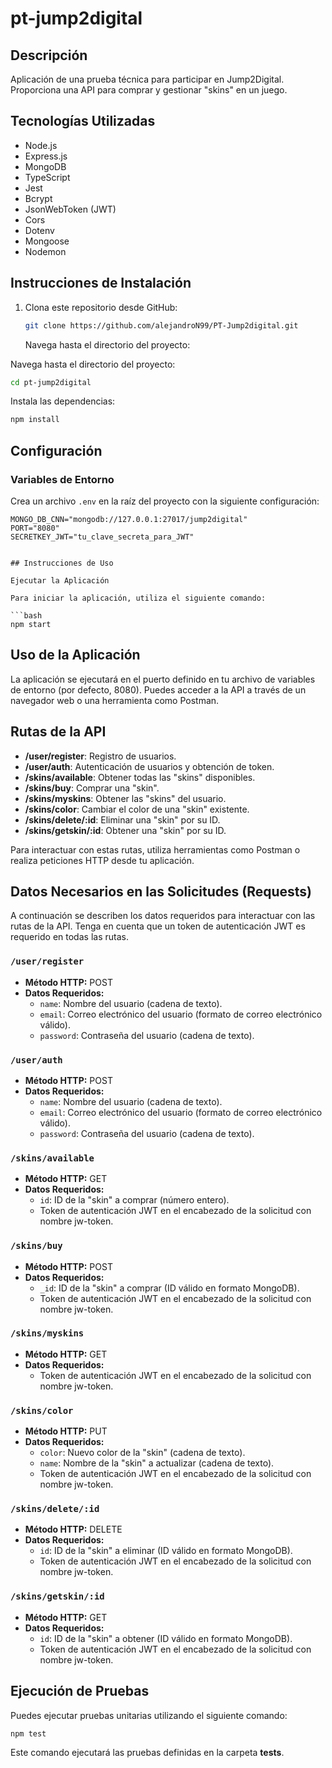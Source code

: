 # pt-jump2digital

## Descripción

Aplicación de una prueba técnica para participar en Jump2Digital. Proporciona una API para comprar y gestionar "skins" en un juego.

## Tecnologías Utilizadas

- Node.js
- Express.js
- MongoDB
- TypeScript
- Jest
- Bcrypt
- JsonWebToken (JWT)
- Cors
- Dotenv
- Mongoose
- Nodemon

## Instrucciones de Instalación

1. Clona este repositorio desde GitHub:

   ```bash
   git clone https://github.com/alejandroN99/PT-Jump2digital.git
   ```

   Navega hasta el directorio del proyecto:

Navega hasta el directorio del proyecto:

```bash
cd pt-jump2digital
```

Instala las dependencias:

```bash
npm install
```

## Configuración

### Variables de Entorno

Crea un archivo `.env` en la raíz del proyecto con la siguiente configuración:

```plaintext
MONGO_DB_CNN="mongodb://127.0.0.1:27017/jump2digital"
PORT="8080"
SECRETKEY_JWT="tu_clave_secreta_para_JWT"


## Instrucciones de Uso

Ejecutar la Aplicación

Para iniciar la aplicación, utiliza el siguiente comando:

```bash
npm start
```

## Uso de la Aplicación

La aplicación se ejecutará en el puerto definido en tu archivo de variables de entorno (por defecto, 8080). Puedes acceder a la API a través de un navegador web o una herramienta como Postman.

## Rutas de la API

- **/user/register**: Registro de usuarios.
- **/user/auth**: Autenticación de usuarios y obtención de token.
- **/skins/available**: Obtener todas las "skins" disponibles.
- **/skins/buy**: Comprar una "skin".
- **/skins/myskins**: Obtener las "skins" del usuario.
- **/skins/color**: Cambiar el color de una "skin" existente.
- **/skins/delete/:id**: Eliminar una "skin" por su ID.
- **/skins/getskin/:id**: Obtener una "skin" por su ID.


Para interactuar con estas rutas, utiliza herramientas como Postman o realiza peticiones HTTP desde tu aplicación.

## Datos Necesarios en las Solicitudes (Requests)

A continuación se describen los datos requeridos para interactuar con las rutas de la API. Tenga en cuenta que un token de autenticación JWT es requerido en todas las rutas.

### `/user/register`

- **Método HTTP:** POST
- **Datos Requeridos:**
  - `name`: Nombre del usuario (cadena de texto).
  - `email`: Correo electrónico del usuario (formato de correo electrónico válido).
  - `password`: Contraseña del usuario (cadena de texto).

### `/user/auth`

- **Método HTTP:** POST
- **Datos Requeridos:**
  - `name`: Nombre del usuario (cadena de texto).
  - `email`: Correo electrónico del usuario (formato de correo electrónico válido).
  - `password`: Contraseña del usuario (cadena de texto).

### `/skins/available`

- **Método HTTP:** GET
- **Datos Requeridos:**
  - `id`: ID de la "skin" a comprar (número entero).
  - Token de autenticación JWT en el encabezado de la solicitud con nombre jw-token.

### `/skins/buy`

- **Método HTTP:** POST
- **Datos Requeridos:**
  - `_id`: ID de la "skin" a comprar (ID válido en formato MongoDB).
  - Token de autenticación JWT en el encabezado de la solicitud con nombre jw-token.

### `/skins/myskins`

- **Método HTTP:** GET
- **Datos Requeridos:**
  - Token de autenticación JWT en el encabezado de la solicitud con nombre jw-token.

### `/skins/color`

- **Método HTTP:** PUT
- **Datos Requeridos:**
  - `color`: Nuevo color de la "skin" (cadena de texto).
  - `name`: Nombre de la "skin" a actualizar (cadena de texto).
  - Token de autenticación JWT en el encabezado de la solicitud con nombre jw-token.

### `/skins/delete/:id`

- **Método HTTP:** DELETE
- **Datos Requeridos:**
  - `id`: ID de la "skin" a eliminar (ID válido en formato MongoDB).
  - Token de autenticación JWT en el encabezado de la solicitud con nombre jw-token.

### `/skins/getskin/:id`

- **Método HTTP:** GET
- **Datos Requeridos:**
  - `id`: ID de la "skin" a obtener (ID válido en formato MongoDB).
  - Token de autenticación JWT en el encabezado de la solicitud con nombre jw-token.

## Ejecución de Pruebas

Puedes ejecutar pruebas unitarias utilizando el siguiente comando:

```bash
npm test
```

Este comando ejecutará las pruebas definidas en la carpeta **tests**.
